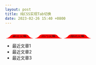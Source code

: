 ```yaml
---
layout: post
title: 纯CSS实现Tab切换
date: 2023-02-26 15:40 +0800
---
```


<style type="text/css">
  .tab-switch {
    margin: 0 auto;
  }
  .tab-switch input[type=radio] {
    display: none;
  }
  .tab-head {
    display: flex;
  }
  .tab-head label {
    position: relative;
    cursor: pointer;
    background: red;
    padding: 5px 10px;
    border-radius: 10px 10px 0 0;
    margin: 0 10px;
    transform-origin: center bottom;
    transform: perspective(50px) rotateX(50deg);
  }
  .tab-head label::before, .tab-head label::after {
    content: "";
    position: absolute;
    width: 10px;
    height: 10px;
    background: #000;
    bottom: 0;
  }
  .tab-head label::before {
    left: -10px;
    background: radial-gradient(circle at 0 0, transparent, 10px, red 10px);
  }
  .tab-head label::after {
    right: -10px;
    background: radial-gradient(circle at 10px 0, transparent, 10px, red 10px);
  }
  .tab-body ul {
    display: none;
  }

  #t-1:checked~.tab-body .tab-body-1 {
    display: block;
  }
  #t-2:checked~.tab-body .tab-body-2 {
    display: block;
  }
  #t-3:checked~.tab-body .tab-body-3 {
    display: block;
  }
</style>

<div class="tab-switch">
  <input type="radio" id="t-1" name="tab" checked>
  <input type="radio" id="t-2" name="tab">
  <input type="radio" id="t-3" name="tab">
  <div class="tab-head">
    <label for="t-1">最近文章</label>
    <label for="t-2">热门文章</label>
    <label for="t-3">随机文章</label>
  </div>
  <div class="tab-body">
    <ul class="tab-body-1">
      <li>最近文章1</li>
      <li>最近文章2</li>
      <li>最近文章3</li>
    </ul>
    <ul class="tab-body-2">
      <li>热门文章1</li>
      <li>热门文章2</li>
      <li>热门文章3</li>
    </ul>
    <ul class="tab-body-3">
      <li>随机文章1</li>
      <li>随机文章2</li>
      <li>随机文章3</li>
    </ul>
  </div>
</div>
